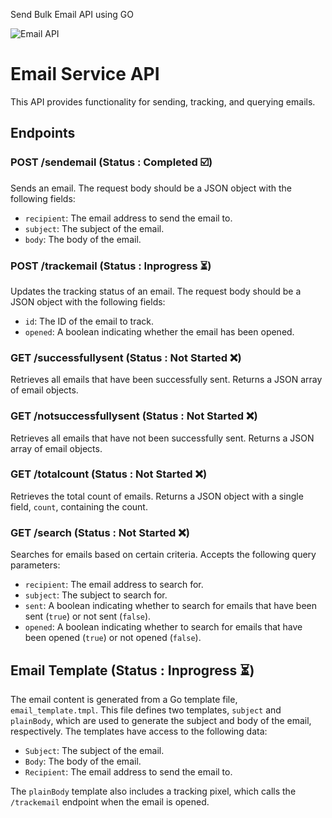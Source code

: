 Send Bulk Email API using GO 

![Email API](https://github.com/mayura-andrew/send-bulk-email-client-api/assets/48531182/243b444d-9284-4008-be17-f678fe602c75)


# Email Service API

This API provides functionality for sending, tracking, and querying emails.

## Endpoints

### POST /sendemail (Status : Completed ☑️)

Sends an email. The request body should be a JSON object with the following fields:

- `recipient`: The email address to send the email to.
- `subject`: The subject of the email.
- `body`: The body of the email.

### POST /trackemail  (Status : Inprogress ⏳)

Updates the tracking status of an email. The request body should be a JSON object with the following fields:

- `id`: The ID of the email to track.
- `opened`: A boolean indicating whether the email has been opened.

### GET /successfullysent (Status : Not Started ❌)

Retrieves all emails that have been successfully sent. Returns a JSON array of email objects.

### GET /notsuccessfullysent  (Status : Not Started ❌)

Retrieves all emails that have not been successfully sent. Returns a JSON array of email objects.

### GET /totalcount  (Status : Not Started ❌)

Retrieves the total count of emails. Returns a JSON object with a single field, `count`, containing the count.

### GET /search  (Status : Not Started ❌)

Searches for emails based on certain criteria. Accepts the following query parameters:

- `recipient`: The email address to search for.
- `subject`: The subject to search for.
- `sent`: A boolean indicating whether to search for emails that have been sent (`true`) or not sent (`false`).
- `opened`: A boolean indicating whether to search for emails that have been opened (`true`) or not opened (`false`).

## Email Template  (Status : Inprogress ⏳)

The email content is generated from a Go template file, `email_template.tmpl`. This file defines two templates, `subject` and `plainBody`, which are used to generate the subject and body of the email, respectively. The templates have access to the following data:

- `Subject`: The subject of the email.
- `Body`: The body of the email.
- `Recipient`: The email address to send the email to.

The `plainBody` template also includes a tracking pixel, which calls the `/trackemail` endpoint when the email is opened.
